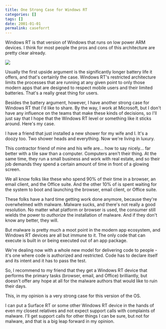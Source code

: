 ```yaml
---
title: One Strong Case for Windows RT
categories: []
tags: []
date: 2001-01-01
permalink: caseforrt
---
```



Windows RT is that version of Windows that runs on low power ARM devices. I think for most people the pros and cons of this architecture are pretty clear already.
<!-- xmore -->

![](/files/caseforrt_01.jpg)

Usually the first upside argument is the significantly longer battery life it offers, and that&#39;s certainly the case. Windows RT&#39;s restricted architecture limits the processes that are running at any given point to only those modern apps that are designed to respect mobile users and their limited batteries. That&#39;s a really great thing for users.

Besides the battery argument, however, I have another strong case for Windows RT that I&#39;d like to share. By the way, I work at Microsoft, but I don&#39;t have any influence on the teams that make these kinds of decisions, so I&#39;ll just say that I hope that the Windows RT level or something like it sticks around. Here&#39;s my case.

I have a friend that just installed a new shower for my wife and I. It&#39;s a doozy too. Two shower heads and everything. Now we&#39;re living in luxury.

This contractor friend of mine and his wife are... how to say nicely... far better with a tile saw than a computer. Computers aren&#39;t their thing. At the same time, they run a small business and work with real estate, and so their job demands they spend a certain amount of time in front of a glowing screen.

We all know folks like these who spend 90% of their time in a browser, an email client, and the Office suite. And the other 10% of is spent waiting for the system to boot and launching the browser, email client, or Office suite.

These folks have a hard time getting work done anymore, because they&#39;re overwhelmed with malware. Malware sucks, and there&#39;s not really a good resolution. No matter what platform or browser is used, the consumer still wields the power to _authorize_ the installation of malware. And if they don&#39;t know any better, they will.

But malware is pretty much a moot point in the modern app ecosystem, and Windows RT devices are all but immune to it. The only code that can execute is built in or being executed out of an app package.

We&#39;re dealing now with a whole new model for delivering code to people - it&#39;s one where code is authorized and restricted. Code has to declare itself and its intent and it has to pass the test.

So, I recommend to my friend that they get a Windows RT device that performs the primary tasks (browser, email, and Office) brilliantly, but doesn&#39;t offer any hope at all for the malware authors that would like to ruin their days.

This, in my opinion is a very strong case for this version of the OS.

I can put a Surface RT or some other Windows RT device in the hands of even my closest relatives and not expect support calls with complaints of malware. I&#39;ll get support calls for other things I can be sure, but not for malware, and that is a big leap forward in my opinion.